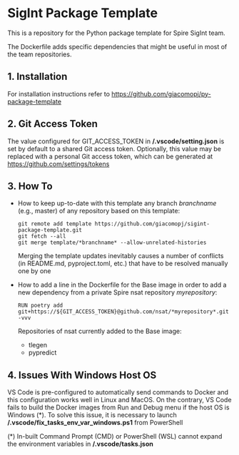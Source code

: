 # SigInt Package Template

This is a repository for the Python package template for Spire SigInt team.

The Dockerfile adds specific dependencies that might be useful in most of the team repositories.

## 1. Installation

For installation instructions refer to https://github.com/giacomopj/py-package-template

## 2. Git Access Token

The value configured for GIT_ACCESS_TOKEN in **/.vscode/setting.json** is set by default to a shared Git access token. Optionally, this value may be replaced with a personal Git access token, which can be generated at https://github.com/settings/tokens

## 3. How To

- How to keep up-to-date with this template any branch *branchname* (e.g., master) of any repository based on this template:

      git remote add template https://github.com/giacomopj/sigint-package-template.git
      git fetch --all
      git merge template/*branchname* --allow-unrelated-histories

  Merging the template updates inevitably causes a number of conflicts (in README.md, pyproject.toml, etc.) that have to be resolved manually one by one
      
- How to add a line in the Dockerfile for the Base image in order to add a new dependency from a private Spire nsat repository *myrepository*:
      
      RUN poetry add git+https://${GIT_ACCESS_TOKEN}@github.com/nsat/*myrepository*.git -vvv
      
  Repositories of nsat currently added to the Base image:
  * tlegen
  * pypredict

## 4. Issues With Windows Host OS

VS Code is pre-configured to automatically send commands to Docker and this configuration works well in Linux and MacOS. On the contrary, VS Code fails to build the Docker images from Run and Debug menu if the host OS is Windows (\*). To solve this issue, it is necessary to launch **/.vscode/fix_tasks_env_var_windows.ps1** from PowerShell

(\*) In-built Command Prompt (CMD) or PowerShell (WSL) cannot expand the environment variables in **/.vscode/tasks.json**
